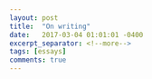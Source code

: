 ```yaml
---
layout: post
title:  "On writing"
date:   2017-03-04 01:01:01 -0400
excerpt_separator: <!--more-->
tags: [essays]
comments: true
---
```

